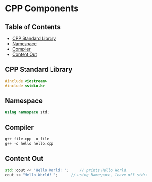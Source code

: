 # CPP Components

## Table of Contents
- [CPP Standard Library](#CPP-Standard-Library)
- [Namespace](#Namespace)
- [Compiler](#Compiler)
- [Content Out](#Content-Out)

## CPP Standard Library
```C++
#include <iostream>
#include <stdio.h>
```

## Namespace
```C++
using namespace std;
```

## Compiler
```C++
g++ file.cpp -o file
g++ -o hello hello.cpp
```

## Content Out
```C++
std::cout << "Hello World! ";     // prints Hello World!
cout << "Hello World! ";      // using Namespace, leave off std::
```
